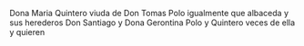 Dona Maria Quintero viuda de Don Tomas Polo igualmente que albaceda y sus herederos Don Santiago y Dona Gerontina Polo y Quintero veces de ella y quieren